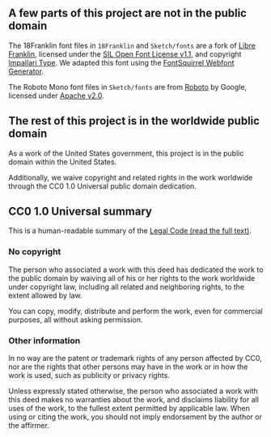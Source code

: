 ## A few parts of this project are not in the public domain

The 18Franklin font files in `18Franklin` and `Sketch/fonts` are a fork of [Libre Franklin](https://github.com/impallari/Libre-Franklin), licensed under the [SIL Open Font License v1.1](http://scripts.sil.org/OFL), and copyright [Impallari Type](http://www.impallari.com/). We adapted this font using the [FontSquirrel Webfont Generator](https://www.fontsquirrel.com/tools/webfont-generator).

The Roboto Mono font files in `Sketch/fonts` are from [Roboto](https://github.com/google/roboto) by Google, licensed under [Apache v2.0](https://github.com/google/roboto/blob/master/LICENSE).

## The rest of this project is in the worldwide public domain

As a work of the United States government, this project is in the
public domain within the United States.

Additionally, we waive copyright and related rights in the work
worldwide through the CC0 1.0 Universal public domain dedication.

## CC0 1.0 Universal summary

This is a human-readable summary of the [Legal Code (read the full text)](https://creativecommons.org/publicdomain/zero/1.0/legalcode).

### No copyright

The person who associated a work with this deed has dedicated the work to
the public domain by waiving all of his or her rights to the work worldwide
under copyright law, including all related and neighboring rights, to the
extent allowed by law.

You can copy, modify, distribute and perform the work, even for commercial
purposes, all without asking permission.

### Other information

In no way are the patent or trademark rights of any person affected by CC0,
nor are the rights that other persons may have in the work or in how the
work is used, such as publicity or privacy rights.

Unless expressly stated otherwise, the person who associated a work with
this deed makes no warranties about the work, and disclaims liability for
all uses of the work, to the fullest extent permitted by applicable law.
When using or citing the work, you should not imply endorsement by the
author or the affirmer.
